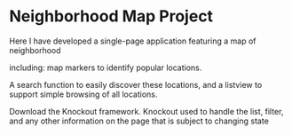 # Neighborhood Map Project
  Here I have developed a single-page application featuring a map of neighborhood
  
including: map markers to identify popular locations.

A search function to easily discover these locations, and a listview to support simple browsing of all locations. 

Download the Knockout framework. 
Knockout used to handle the list, filter, and any other information on the page that is subject to changing state

